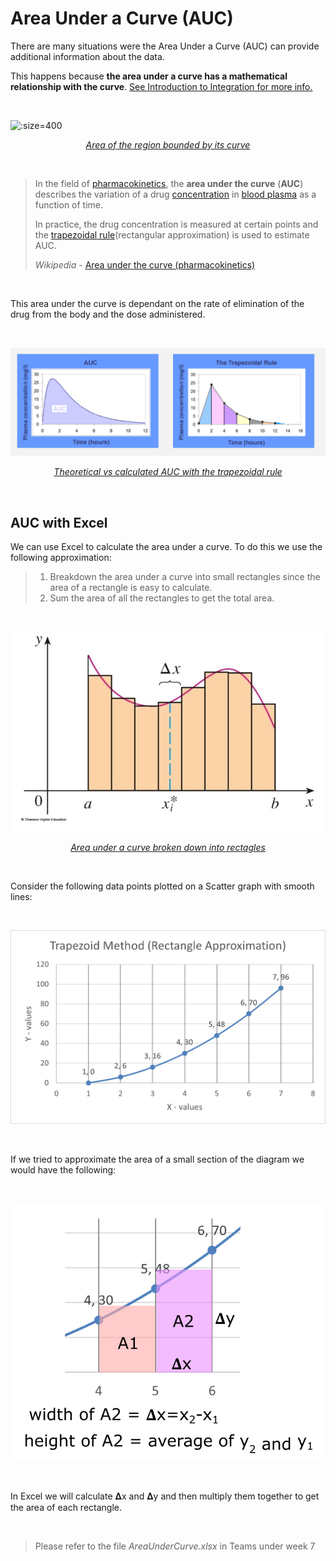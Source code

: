 # Area Under a Curve (AUC)



There are many situations were the Area Under a Curve (AUC) can provide additional information about the data.

This happens because **the area under a curve has a mathematical relationship with the curve**. [See Introduction to Integration for more info.](https://www.mathsisfun.com/calculus/integration-introduction.html)

<br>

![](https://upload.wikimedia.org/wikipedia/commons/thumb/9/9f/Integral_example.svg/1024px-Integral_example.svg.png ':size=400')

<p align="center"><a href="https://en.wikipedia.org/wiki/Integral"><em>Area of the region bounded by its curve</em></a></p>

<br>

> In the field of [pharmacokinetics](https://en.wikipedia.org/wiki/Pharmacokinetics), the **area under the curve** (**AUC**) describes the variation of a drug [concentration](https://en.wikipedia.org/wiki/Concentration) in [blood plasma](https://en.wikipedia.org/wiki/Blood_plasma) as a function of time.
>
> In practice, the drug concentration is measured at certain points and the [trapezoidal rule](https://en.wikipedia.org/wiki/Trapezoidal_rule)(rectangular approximation) is used to estimate AUC.
>
> *Wikipedia* - [Area under the curve (pharmacokinetics)](https://en.wikipedia.org/wiki/Area_under_the_curve_%28pharmacokinetics%29)

<br>

This area under the curve is dependant on the rate  of elimination of the drug from the body and the dose administered.

<br>

![trapezoidal rule vs AUC ](assets/image-20201006143054375.png)

 <p align="center"><a href="https://en.wikipedia.org/wiki/Integral"><em>Theoretical vs calculated AUC with the trapezoidal rule </em></a></p>

<br>

## AUC with Excel

We can use Excel to calculate the area under a curve. To do this we use the following approximation:

> 1. Breakdown the area under a curve into small rectangles since the area of a rectangle is easy to calculate. 
> 2. Sum the area of all the rectangles to get the total area.

<br>

![image-20201001143033002](assets/image-20201001143033002.png)

<p align="center"><a href="https://www.math.upenn.edu/~rimmer/math103/notes/complete/5pt1and3.pdf"><em>Area under a curve broken down into rectagles</em></a></p>

<br>

Consider the following data points plotted on a Scatter graph with smooth lines:

<br>

![area_under_curve](assets/area_under_curve.png ':size=700')

<br>

If we tried to approximate the area of a small section of the diagram we would have the following:

<br>

![image-20201006145608311](assets/image-20201006145608311.png)

<br>

In Excel we will calculate 𝚫x and 𝚫y and then multiply them together to get the area of each rectangle.

<br>

> Please refer to the file *AreaUnderCurve.xlsx* in Teams under week 7



